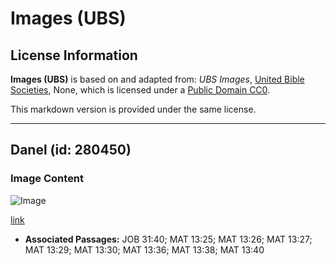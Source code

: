 # Images (UBS)

## License Information

**Images (UBS)** is based on and adapted from: _UBS Images_, [United Bible Societies](https://unitedbiblesocieties.org/), None, which is licensed under a [Public Domain CC0](https://creativecommons.org/public-domain/cc0/).

This markdown version is provided under the same license.



--------------------------------

## Danel (id: 280450)

### Image Content

![Image](https://cdn.aquifer.bible/aquifer-content/resources/Media/WEB-0174_darnel.jpg)

[link](https://cdn.aquifer.bible/aquifer-content/resources/Media/WEB-0174_darnel.jpg)

* **Associated Passages:** JOB 31:40; MAT 13:25; MAT 13:26; MAT 13:27; MAT 13:29; MAT 13:30; MAT 13:36; MAT 13:38; MAT 13:40

